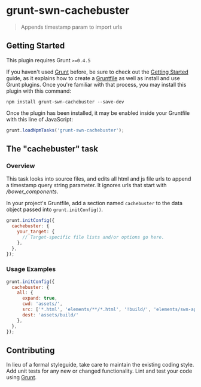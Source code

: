 # grunt-swn-cachebuster

> Appends timestamp param to import urls

## Getting Started
This plugin requires Grunt `>=0.4.5`

If you haven't used [Grunt](http://gruntjs.com/) before, be sure to check out the [Getting Started](http://gruntjs.com/getting-started) guide, as it explains how to create a [Gruntfile](http://gruntjs.com/sample-gruntfile) as well as install and use Grunt plugins. Once you're familiar with that process, you may install this plugin with this command:

```shell
npm install grunt-swn-cachebuster --save-dev
```

Once the plugin has been installed, it may be enabled inside your Gruntfile with this line of JavaScript:

```js
grunt.loadNpmTasks('grunt-swn-cachebuster');
```

## The "cachebuster" task

### Overview

This task looks into source files, and edits all html and js file urls to append a timestamp query string parameter. It ignores urls that start with  */bower_components*.

In your project's Gruntfile, add a section named `cachebuster` to the data object passed into `grunt.initConfig()`.

```js
grunt.initConfig({
  cachebuster: {
    your_target: {
      // Target-specific file lists and/or options go here.
    },
  },
});
```

### Usage Examples

```js
grunt.initConfig({
  cachebuster: {
    all: {
      expand: true,
      cwd: 'assets/',
      src: ['*.html', 'elements/**/*.html', '!build/', 'elements/swn-app/swn-app.js'],
      dest: 'assets/build/'
    },
  },
});
```

## Contributing
In lieu of a formal styleguide, take care to maintain the existing coding style. Add unit tests for any new or changed functionality. Lint and test your code using [Grunt](http://gruntjs.com/).
